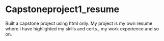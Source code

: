 # Capstoneproject1_resume
Built a capstone project using html only. My project is my own resume where i have highlighted my skills and certs., my work experience and so on.
